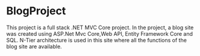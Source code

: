 # BlogProject

This project is a full stack .NET MVC Core project. In the project, a blog site was created using ASP.Net
Mvc Core,Web API, Entity Framework Core and SQL. N-Tier architecture is used in this site where all the
functions of the blog site are available.
